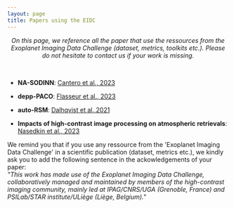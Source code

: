 ```yaml
---
layout: page
title: Papers using the EIDC
---
```

<link rel="stylesheet" href="https://www.w3schools.com/w3css/4/w3.css">

<i><center>On this page, we reference all the paper that use the ressources from the Exoplanet Imaging Data Challenge (dataset, metrics, toolkits etc.). Please do not hesitate to contact us if your work is missing.</center></i>

<br>

* **NA-SODINN**: [Cantero et al., 2023](https://arxiv.org/pdf/2302.02854.pdf)
* **depp-PACO**: [Flasseur et al., 2023](https://arxiv.org/pdf/2303.02461.pdf)
* **auto-RSM**: [Dalhqvist et al.,2021](https://arxiv.org/pdf/2109.14318.pdf)

* **Impacts of high-contrast image processing on atmospheric retrievals**: [Nasedkin et al., 2023](https://arxiv.org/pdf/2308.01343.pdf)


<link rel="stylesheet" href="https://www.w3schools.com/w3css/4/w3.css">
<link rel="stylesheet" href="https://www.w3schools.com/lib/w3-colors-2020.css">
<div class="w3-panel w3-round-large w3-2020-grape-compote">
  <p> We remind you that if you use any ressource from the 'Exoplanet Imaging Data Challenge' in a scientific publication (dataset, metrics etc.), we kindly ask you to add the following sentence in the ackowledgements of your paper:
  <br>
  <i>"This work has made use of the Exoplanet Imaging Data Challenge, collaboratively managed and maintained by members of the high-contrast imaging community, mainly led at IPAG/CNRS/UGA (Grenoble, France) and PSILab/STAR institute/ULiège (Liège, Belgium)." </i></p>
</div>



